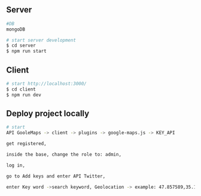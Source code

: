 ## Server

```bash
#DB
mongoDB

# start server development
$ cd server 
$ npm run start
```
## Client

```bash
# start http://localhost:3000/ 
$ cd client 
$ npm run dev
```
## Deploy project locally

```bash
# start
API GooleMaps -> client -> plugins -> google-maps.js -> KEY_API

get registered,

inside the base, change the role to: admin,

log in,

go to Add keys and enter API Twitter,

enter Key word ->search keyword, Geolocation -> example: 47.857589,35.104832,10km, Number of tweets,
```
